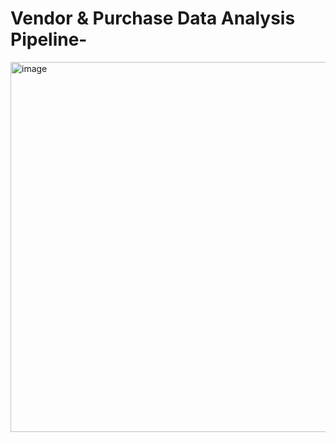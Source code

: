 # Vendor & Purchase Data Analysis Pipeline-

<img width="918" height="592" alt="image" src="https://github.com/user-attachments/assets/73aa2a5e-7531-43d1-ace6-b85f6b863e72" />
